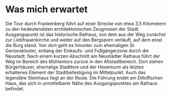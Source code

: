 # Was mich erwartet

Die Tour durch Frankenberg führt auf einer Strecke von etwa 3,5 Kilometern zu den bedeutendsten architektonischen Zeugnissen der Stadt. Ausgangspunkt ist das historische Rathaus, von dem aus der Weg zunächst zur Liebfrauenkirche und weiter auf den Bergsporn verläuft, auf dem einst die Burg stand. Von dort geht es hinunter zum ehemaligen St. Gerionskloster, entlang der Einkaufs- und Fußgängerzone durch die Neustadt. Nach einem kurzen Abschnitt am Neustädter Rathaus führt der Weg im Bereich des Mühlentors zurück in den Altstadtbereich. Dort stehen Bürgerhäuser, ehemalige Stadttore und der Hexenturm als letztes erhaltenes Element der Stadtbefestigung im Mittelpunkt. Auch das legendäre Steinhaus liegt an der Route. Die Führung endet am Dilloffschen Haus, das sich in unmittelbarer Nähe des Ausgangspunktes am Rathaus befindet.